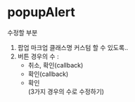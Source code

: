 # popupAlert

수정할 부분
1. 팝업 마크업 클래스명 커스텀 할 수 있도록..
2. 버튼 경우의 수 : 
    - 취소, 확인(callback) 
    - 확인(callback) 
    - 확인  
    (3가지 경우의 수로 수정하기)
